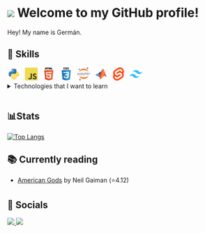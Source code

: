# <img src="https://i.imgur.com/oCnBNlC.gif" width="40"> Welcome to my GitHub profile! 
Hey! My name is Germán.

## 🧰 Skills
<img align="left" alt="Python" width="30px" style="padding-right:10px;" src="https://raw.githubusercontent.com/devicons/devicon/v2.15.1/icons/python/python-original.svg"/>
<img align="left" alt="Javascript" width="30px" style="padding-right:10px;" src="https://raw.githubusercontent.com/devicons/devicon/v2.15.1/icons/javascript/javascript-original.svg"/>
<img align="left" alt="HTML5" width="30px" style="padding-right:10px;" src="https://raw.githubusercontent.com/devicons/devicon/v2.15.1/icons/html5/html5-original-wordmark.svg"/>
<img align="left" alt="CSS3" width="30px" style="padding-right:10px;" src="https://raw.githubusercontent.com/devicons/devicon/v2.15.1/icons/css3/css3-original-wordmark.svg"/>
<img align="left" alt="Jupyter" width="30px" style="padding-right:10px;" src="https://raw.githubusercontent.com/devicons/devicon/v2.15.1/icons/jupyter/jupyter-original-wordmark.svg"/>
<img align="left" alt="Matlab" width="30px" style="padding-right:10px;" src="https://raw.githubusercontent.com/devicons/devicon/v2.15.1/icons/matlab/matlab-original.svg">
<img align="left" alt="Svelte" width="30px" style="padding-right:10px;" src="https://raw.githubusercontent.com/devicons/devicon/v2.15.1/icons/svelte/svelte-original.svg">
<img align="left" alt="Tailwind" width="30px" style="padding-right:10px;" src="https://raw.githubusercontent.com/devicons/devicon/v2.15.1/icons/tailwindcss/tailwindcss-plain.svg">
<br/>
<br/>

<details><summary>Technologies that I want to learn</summary>
  <br/>
  <img align="left" alt="Electron" width="30px" style="padding-right:10px;" src="https://raw.githubusercontent.com/devicons/devicon/v2.15.1/icons/electron/electron-original.svg">
  <img align="left" alt="Supabase" width="30px" style="padding-right:10px;" src="https://media.zeemly.com/zeemly/product/supabase.png">
</details>

<br/>

## 📊Stats
[![Top Langs](https://github-readme-stats.vercel.app/api/top-langs/?username=GermanHeim&theme=tokyonight&layout=compact&hide=jupyter%20notebook,css)](https://github.com/anuraghazra/github-readme-stats)

## 📚 Currently reading 
<!-- GOODREADS-LIST:START -->
- [American Gods](https://www.goodreads.com/review/show/4160998413?utm_medium=api&utm_source=rss) by Neil Gaiman (⭐️4.12)
<!-- GOODREADS-LIST:END -->

## 🔗 Socials 
<a href="https://germanheim.com">
<img src="https://img.shields.io/badge/Website-germanheim.com-blue?style=for-the-badge">
</a>
<a href="mailto:contacto@germanheim.com">
<img src="https://img.shields.io/badge/Email-contacto%40germanheim.com-red?style=for-the-badge&logo=gmail">
</a>
